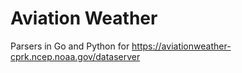 Aviation Weather
================

Parsers in Go and Python for https://aviationweather-cprk.ncep.noaa.gov/dataserver
